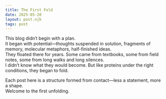 ```yaml
---
title: The First Fold
date: 2025-05-20
layout: post.njk
tags: post
---
```


This blog didn’t begin with a plan.  
It began with potential—thoughts suspended in solution, fragments of memory, molecular metaphors, half-finished ideas.  
They floated there for years. Some came from textbooks, some from field notes, some from long walks and long silences.  
I didn’t know what they would become. But like proteins under the right conditions, they began to fold.

Each post here is a structure formed from contact—less a statement, more a shape.  
Welcome to the first unfolding.